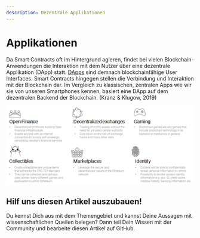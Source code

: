 ```yaml
---
description: Dezentrale Applikationen
---
```


# Applikationen

Da Smart Contracts oft im Hintergrund agieren, findet bei vielen Blockchain-Anwendungen die Interaktion mit dem Nutzer über eine dezentrale Applikation \(DApp\) statt. [DApps](https://lab.ledgerlabs.li/dlt/blockchain/anwendungsgebiete/dapps) sind demnach blockchainfähige User Interfaces. Smart Contracts hingegen stellen die Verbindung und Interaktion mit der Blockchain dar. Im Vergleich zu klassischen, zentralen Apps wie wir sie von unseren Smartphones kennen, basiert eine DApp auf dem dezentralen Backend der Blockchain. \(Kranz & Klugow, 2019\)

![Eigene Darstellung.](../../.gitbook/assets/image%20%2813%29.png)

## Hilf uns diesen Artikel auszubauen!

Du kennst Dich aus mit dem Themengebiet und kannst Deine Aussagen mit wissenschaftlichen Quellen belegen? Dann teil Dein Wissen mit der Community und bearbeite diesen Artikel auf GitHub.

